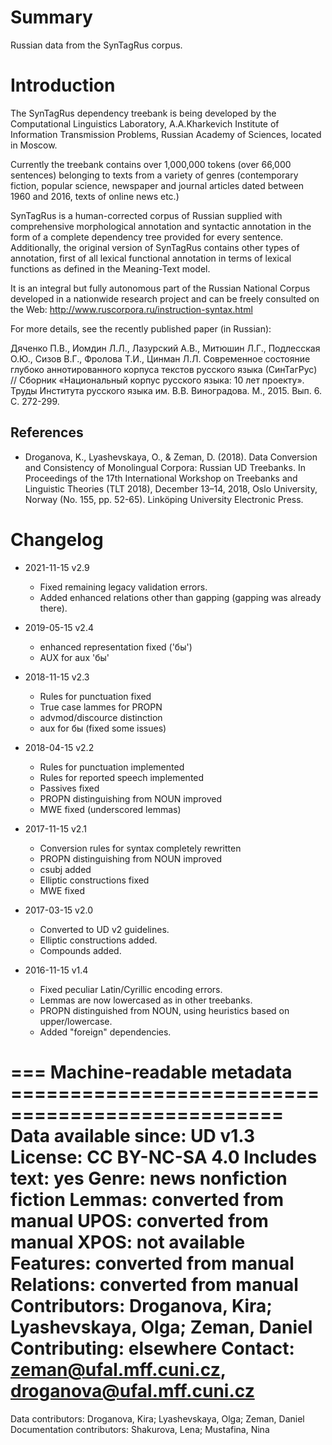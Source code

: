 # Summary

Russian data from the SynTagRus corpus.

# Introduction

The SynTagRus dependency treebank is being developed by the Computational
Linguistics Laboratory, A.A.Kharkevich Institute of Information Transmission
Problems, Russian Academy of Sciences, located in Moscow.

Currently the treebank contains over 1,000,000 tokens (over 66,000 sentences)
belonging to texts from a variety of genres (contemporary fiction, popular
science, newspaper and journal articles dated between 1960 and 2016, texts of
online news etc.)

SynTagRus is a human-corrected corpus of Russian supplied
with comprehensive morphological annotation and syntactic annotation in the
form of a complete dependency tree provided for every sentence. Additionally,
the original version of SynTagRus contains other types of annotation, first of
all lexical functional annotation in terms of lexical functions as defined
in the Meaning-Text model.

It is an integral but fully autonomous part of the Russian National Corpus
developed in a nationwide research project and can be freely consulted on the
Web: http://www.ruscorpora.ru/instruction-syntax.html

For more details, see the recently published paper (in Russian):

Дяченко П.В., Иомдин Л.Л., Лазурский А.В., Митюшин Л.Г., Подлесская О.Ю.,
Сизов В.Г., Фролова Т.И., Цинман Л.Л. Современное состояние глубоко
аннотированного корпуса текстов русского языка (СинТагРус) // Сборник
«Национальный корпус русского языка: 10 лет проекту». Труды Института русского
языка им. В.В. Виноградова. М., 2015. Вып. 6. С. 272-299.

## References

* Droganova, K., Lyashevskaya, O., & Zeman, D. (2018). 
Data Conversion and Consistency of Monolingual Corpora: Russian UD Treebanks. 
In Proceedings of the 17th International Workshop on Treebanks and Linguistic Theories (TLT 2018), 
December 13–14, 2018, Oslo University, Norway (No. 155, pp. 52-65). Linköping University Electronic Press.


# Changelog

* 2021-11-15 v2.9
  * Fixed remaining legacy validation errors.
  * Added enhanced relations other than gapping (gapping was already there).

* 2019-05-15 v2.4
  * enhanced representation fixed ('бы')
  * AUX for aux 'бы'

* 2018-11-15 v2.3
  * Rules for punctuation fixed
  * True case lammes for PROPN
  * advmod/discource distinction
  * aux for бы (fixed some issues) 

* 2018-04-15 v2.2
  * Rules for punctuation implemented
  * Rules for reported speech implemented
  * Passives fixed
  * PROPN distinguishing from NOUN improved
  * MWE fixed (underscored lemmas)

* 2017-11-15 v2.1
  * Conversion rules for syntax completely rewritten
  * PROPN distinguishing from NOUN improved
  * csubj added
  * Elliptic constructions fixed
  * MWE fixed

* 2017-03-15 v2.0
  * Converted to UD v2 guidelines.
  * Elliptic constructions added.
  * Compounds added.

* 2016-11-15 v1.4
  * Fixed peculiar Latin/Cyrillic encoding errors.
  * Lemmas are now lowercased as in other treebanks.
  * PROPN distinguished from NOUN, using heuristics based on upper/lowercase.
  * Added "foreign" dependencies.


=== Machine-readable metadata =================================================
Data available since: UD v1.3
License: CC BY-NC-SA 4.0
Includes text: yes
Genre: news nonfiction fiction
Lemmas: converted from manual
UPOS: converted from manual
XPOS: not available
Features: converted from manual
Relations: converted from manual
Contributors: Droganova, Kira; Lyashevskaya, Olga; Zeman, Daniel
Contributing: elsewhere
Contact: zeman@ufal.mff.cuni.cz, droganova@ufal.mff.cuni.cz
===============================================================================
Data contributors: Droganova, Kira; Lyashevskaya, Olga; Zeman, Daniel
Documentation contributors: Shakurova, Lena; Mustafina, Nina
